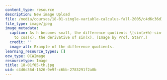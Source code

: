 ```yaml
---
content_type: resource
description: New image Upload
file: /media/courses/18-01-single-variable-calculus-fall-2005/c4d6c36d16269e9fc6bb2783291f2a0b_18-01f05-th.jpg
file_type: image/jpeg
image_metadata:
  caption: As h becomes small, the difference quotients \[sin(x+h)-sin(x)\]/h limit
    to cos(x), the derivative of sin(x). (Image by Prof. Starr.)
  credit: ''
  image-alt: Example of the difference quotients.
learning_resource_types: []
ocw_type: OCWImage
resourcetype: Image
title: 18-01f05-th.jpg
uid: c4d6c36d-1626-9e9f-c6bb-2783291f2a0b
---
```

